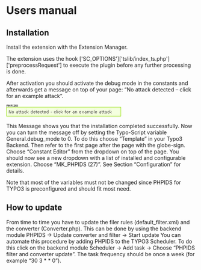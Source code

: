 Users manual
============

Installation
------------

Install the extension with the Extension Manager.

The extension uses the hook ['SC\_OPTIONS']['tslib/index\_ts.php']['preprocessRequest'] to execute the plugin before any further processing is done.

After activation you should activate the debug mode in the constants and afterwards get a message on top of your page: “No attack detected – click for an example attack”.

![](../Images/ExampleAttack.png)

This Message shows you that the installation completed successfully. Now you can turn the message off by setting the Typo-Script variable General.debug\_mode to 0. To do this choose “Template” in your Typo3 Backend. Then refer to the first page after the page with the globe-sign. Choose “Constant Editor” from the dropdown on top of the page. You should now see a new dropdown with a list of installed and configurable extension. Choose “MK\_PHPIDS (27)”. See Section “Configuration” for details.

Note that most of the variables must not be changed since PHPIDS for TYPO3 is preconfigured and should fit most need.

How to update
-------------

From time to time you have to update the filer rules (default\_filter.xml) and the converter (Converter.php). This can be done by using the backend module PHPIDS → Update converter and filter → Start update You can automate this procedure by adding PHPIDS to the TYPO3 Scheduler. To do this click on the backend module Scheduler → Add task → Choose “PHPIDS filter and converter update”. The task frequency should be once a week (for example “30 3 \* \* 0”).
